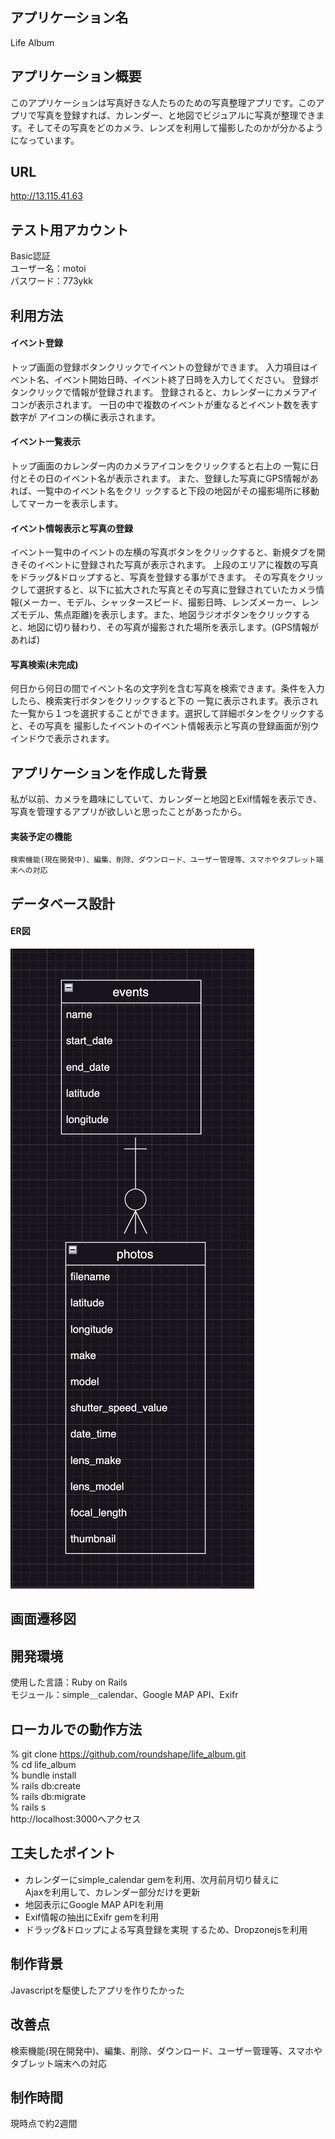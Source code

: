 ## アプリケーション名
  Life Album

## アプリケーション概要
  このアプリケーションは写真好きな人たちのための写真整理アプリです。このアプリで写真を登録すれば、カレンダー、と地図でビジュアルに写真が整理できます。そしてその写真をどのカメラ、レンズを利用して撮影したのかが分かるようになっています。

## URL
  http://13.115.41.63

## テスト用アカウント
  Basic認証  
  ユーザー名：motoi  
  パスワード：773ykk

## 利用方法
  #### イベント登録
  トップ画面の登録ボタンクリックでイベントの登録ができます。
  入力項目はイベント名、イベント開始日時、イベント終了日時を入力してください。
  登録ボタンクリックで情報が登録されます。
  登録されると、カレンダーにカメラアイコンが表示されます。
  一日の中で複数のイベントが重なるとイベント数を表す数字が
  アイコンの横に表示されます。

  #### イベント一覧表示
  トップ画面のカレンダー内のカメラアイコンをクリックすると右上の
  一覧に日付とその日のイベント名が表示されます。
  また、登録した写真にGPS情報があれば、一覧中のイベント名をクリ
  ックすると下段の地図がその撮影場所に移動してマーカーを表示します。

  #### イベント情報表示と写真の登録
  イベント一覧中のイベントの左横の写真ボタンをクリックすると、新規タブを開きそのイベントに登録された写真が表示されます。
  上段のエリアに複数の写真をドラッグ&ドロップすると、写真を登録する事ができます。
  その写真をクリックして選択すると、以下に拡大された写真とその写真に登録されていたカメラ情報(メーカー、モデル、シャッタースピード、撮影日時、レンズメーカー、レンズモデル、焦点距離)を表示します。また、地図ラジオボタンをクリックすると、地図に切り替わり、その写真が撮影された場所を表示します。(GPS情報があれば)

  #### 写真検索(未完成)
  何日から何日の間でイベント名の文字列を含む写真を検索できます。条件を入力したら、検索実行ボタンをクリックすると下の
  一覧に表示されます。表示された一覧から１つを選択することができます。選択して詳細ボタンをクリックすると、その写真を
  撮影したイベントのイベント情報表示と写真の登録画面が別ウインドウで表示されます。

## アプリケーションを作成した背景
  私が以前、カメラを趣味にしていて、カレンダーと地図とExif情報を表示でき、写真を管理するアプリが欲しいと思ったことがあったから。 

  #### 実装予定の機能
    検索機能(現在開発中)、編集、削除、ダウンロード、ユーザー管理等、スマホやタブレット端末への対応

## データベース設計
#### ER図  
![alt text](life_album_er.png)
## 画面遷移図  
## 開発環境  
  使用した言語：Ruby on Rails  
  モジュール：simple＿calendar、Google MAP API、Exifr  
## ローカルでの動作方法  
  % git clone https://github.com/roundshape/life_album.git  
  % cd life_album  
  % bundle install  
  % rails db:create  
  % rails db:migrate  
  % rails s  
  http://localhost:3000へアクセス

## 工夫したポイント  
  - カレンダーにsimple_calendar gemを利用、次月前月切り替えに  
    Ajaxを利用して、カレンダー部分だけを更新
  - 地図表示にGoogle MAP APIを利用
  - Exif情報の抽出にExifr gemを利用
  - ドラッグ&ドロップによる写真登録を実現 するため、Dropzonejsを利用

## 制作背景
  Javascriptを駆使したアプリを作りたかった
   
## 改善点  
  検索機能(現在開発中)、編集、削除、ダウンロード、ユーザー管理等、スマホやタブレット端末への対応 

## 制作時間  
  現時点で約2週間
